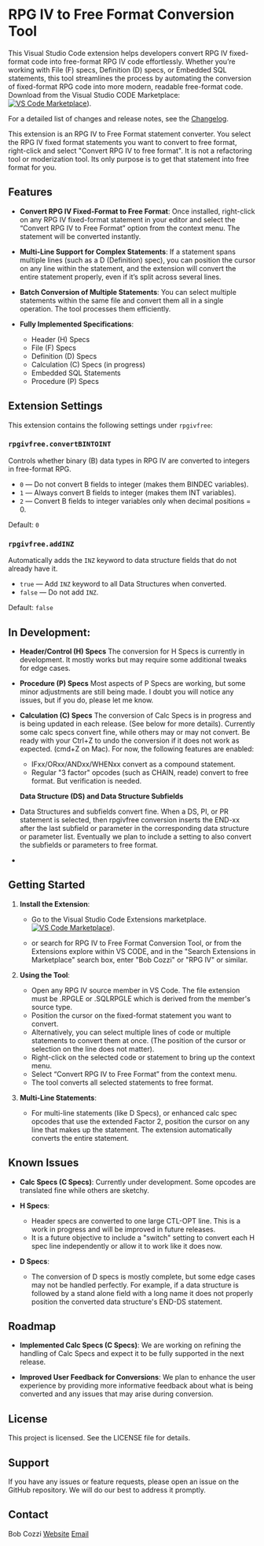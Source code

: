 # RPG IV to Free Format Conversion Tool

This Visual Studio Code extension helps developers convert RPG IV fixed-format code into free-format RPG IV code effortlessly. Whether you’re working with File (F) specs, Definition (D) specs, or Embedded SQL statements, this tool streamlines the process by automating the conversion of fixed-format RPG code into more modern, readable free-format code.
Download from the Visual Studio CODE Marketplace: [![VS Code Marketplace](https://img.shields.io/visual-studio-marketplace/v/CozziResearch.rpgivfree.svg?label=VS%20Code%20Marketplace&color=blue)](https://marketplace.visualstudio.com/items?itemName=CozziResearch.rpgivfree)).


For a detailed list of changes and release notes, see the [Changelog](./CHANGELOG.md).

This extension is an RPG IV to Free Format statement converter. You select the RPG IV fixed format statements you want to
convert to free format, right-click and select "Convert RPG IV to free format".
It is not a refactoring tool or moderization tool. Its only purpose is to get that statement into free format for you.

## Features

- **Convert RPG IV Fixed-Format to Free Format**:
  Once installed, right-click on any RPG IV fixed-format statement in your editor and select the “Convert RPG IV to Free Format” option from the context menu. The statement will be converted instantly.

- **Multi-Line Support for Complex Statements**:
  If a statement spans multiple lines (such as a D (Definition) spec), you can position the cursor on any line within the statement, and the extension will convert the entire statement properly, even if it’s split across several lines.

- **Batch Conversion of Multiple Statements**:
  You can select multiple statements within the same file and convert them all in a single operation. The tool processes them efficiently.

- **Fully Implemented Specifications**:
  - Header (H) Specs
  - File (F) Specs
  - Definition (D) Specs
  - Calculation (C) Specs (in progress)
  - Embedded SQL Statements
  - Procedure (P) Specs

## Extension Settings

This extension contains the following settings under `rpgivfree`:

### `rpgivfree.convertBINTOINT`
Controls whether binary (B) data types in RPG IV are converted to integers in free-format RPG.

- `0` — Do not convert B fields to integer (makes them BINDEC variables).
- `1` — Always convert B fields to integer (makes them INT variables).
- `2` — Convert B fields to integer variables only when decimal positions = 0.

Default: `0`

### `rpgivfree.addINZ`
Automatically adds the `INZ` keyword to data structure fields that do not already have it.

- `true` — Add `INZ` keyword to all Data Structures when converted.
- `false` — Do not add `INZ`.

Default: `false`

## In Development:

- **Header/Control (H) Specs**
  The conversion for H Specs is currently in development. It mostly works but may require some additional tweaks for edge cases.

- **Procedure (P) Specs**
  Most aspects of P Specs are working, but some minor adjustments are still being made. I doubt you will notice any issues, but if you do, please let me know.

- **Calculation (C) Specs**
  The conversion of Calc Specs is in progress and is being updated in each release. (See below for more details).
  Currently some calc specs convert fine, while others may or may not convert. Be ready with your Ctrl+Z to undo the conversion if it does not work as expected. (cmd+Z on Mac). For now, the following features are enabled:
  - IFxx/ORxx/ANDxx/WHENxx convert as a compound statement.
  - Regular "3 factor" opcodes (such as CHAIN, reade) convert to free format. But verification is needed.

  **Data Structure (DS) and Data Structure Subfields**
- Data Structures and subfields convert fine. When a DS, PI, or PR statement is selected, then rpgivfree conversion inserts the END-xx after the last subfield or parameter in the corresponding data structure or parameter list. Eventually we plan to include a setting to also convert the subfields or parameters to free format.
-
## Getting Started

1. **Install the Extension**:
   - Go to the Visual Studio Code Extensions marketplace. [![VS Code Marketplace](https://img.shields.io/visual-studio-marketplace/v/CozziResearch.rpgivfree.svg?label=VS%20Code%20Marketplace&color=blue)](https://marketplace.visualstudio.com/items?itemName=CozziResearch.rpgivfree)).

   - or search for RPG IV to Free Format Conversion Tool, or from the Extensions explore within VS CODE, and in the "Search Extensions in Marketplace" search box, enter "Bob Cozzi" or "RPG IV" or similar.

2. **Using the Tool**:
   - Open any RPG IV source member in VS Code. The file extension must be .RPGLE or .SQLRPGLE which is derived from the member's source type.
   - Position the cursor on the fixed-format statement you want to convert.
   - Alternatively, you can select multiple lines of code or multiple statements to convert them at once. (The position of the cursor or selection on the line does not matter).
   - Right-click on the selected code or statement to bring up the context menu.
   - Select “Convert RPG IV to Free Format” from the context menu.
   - The tool converts all selected statements to free format.

3. **Multi-Line Statements**:
   - For multi-line statements (like D Specs), or enhanced calc spec opcodes that use the extended Factor 2, position the cursor on any line that makes up the statement. The extension automatically converts the entire statement.


## Known Issues

- **Calc Specs (C Specs)**:
  Currently under development. Some opcodes are translated fine while others are sketchy.

- **H Specs**:
  - Header specs are converted to one large CTL-OPT line. This is a work in progress and will be improved in future releases.
  - It is a future objective to include a "switch" setting to convert each H spec line independently or allow it to work like it does now.
- **D Specs**:
  - The conversion of D specs is mostly complete, but some edge cases may not be handled perfectly. For example, if a data structure is followed by a stand alone field with a long name it does not properly position the converted data structure's END-DS statement.

## Roadmap

- **Implemented Calc Specs (C Specs)**:
  We are working on refining the handling of Calc Specs and expect it to be fully supported in the next release.

- **Improved User Feedback for Conversions**:
  We plan to enhance the user experience by providing more informative feedback about what is being converted and any issues that may arise during conversion.


## License

This project is licensed. See the LICENSE file for details.

## Support

If you have any issues or feature requests, please open an issue on the GitHub repository. We will do our best to address it promptly.
## Contact

Bob Cozzi
[Website](http://www.github.com/bobcozzi/vsciRPGConverter)
[Email](mailto:cozzi@rpgiv.com)
